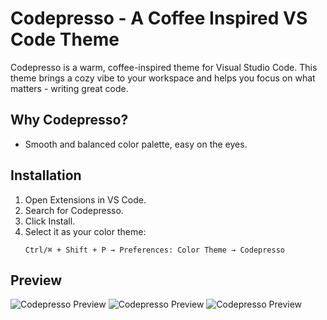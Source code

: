 # Codepresso - A Coffee Inspired VS Code Theme
Codepresso is a warm, coffee-inspired theme for Visual Studio Code. This theme brings a cozy vibe to your workspace and helps you focus on what matters - writing great code.

## Why Codepresso?
- Smooth and balanced color palette, easy on the eyes.

## Installation
1. Open Extensions in VS Code.
2. Search for Codepresso.
3. Click Install.
4. Select it as your color theme:
    ```
    Ctrl/⌘ + Shift + P → Preferences: Color Theme → Codepresso
    ```

## Preview
![Codepresso Preview](https://raw.githubusercontent.com/yourusername/codepresso/main/preview2.png)
![Codepresso Preview](https://raw.githubusercontent.com/yourusername/codepresso/main/preview3.png)
![Codepresso Preview](https://raw.githubusercontent.com/yourusername/codepresso/main/preview4.png)

